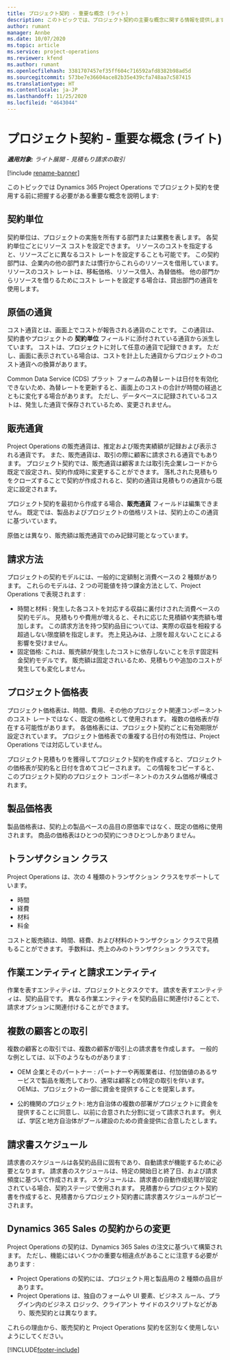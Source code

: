 ```yaml
---
title: プロジェクト契約 - 重要な概念 (ライト)
description: このトピックでは、プロジェクト契約の主要な概念に関する情報を提供します。
author: rumant
manager: Annbe
ms.date: 10/07/2020
ms.topic: article
ms.service: project-operations
ms.reviewer: kfend
ms.author: rumant
ms.openlocfilehash: 3381707457ef35ff604c716592afd8382b98ad5d
ms.sourcegitcommit: 573be7e36604ace82b35e439cfa748aa7c587415
ms.translationtype: HT
ms.contentlocale: ja-JP
ms.lasthandoff: 11/25/2020
ms.locfileid: "4643044"
---
```

# <a name="project-contracts---key-concepts---lite"></a>プロジェクト契約 - 重要な概念 (ライト)

_**適用対象:** ライト展開 - 見積もり請求の取引_

[!include [rename-banner](~/includes/cc-data-platform-banner.md)]

このトピックでは Dynamics 365 Project Operations でプロジェクト契約を使用する前に把握する必要がある重要な概念を説明します:

## <a name="contracting-unit"></a>契約単位

契約単位は、プロジェクトの実施を所有する部門または業務を表します。 各契約単位ごとにリソース コストを設定できます。 リソースのコストを指定すると、リソースごとに異なるコスト レートを設定することも可能です。 この契約部門は、企業内の他の部門または慣行からこれらのリソースを借用しています。 リソースのコスト レートは、移転価格、リソース借入、為替価格。 他の部門からリソースを借りるためにコスト レートを設定する場合は、貸出部門の通貨を使用します。

## <a name="cost-currency"></a>原価の通貨

コスト通貨とは、画面上でコストが報告される通貨のことです。 この通貨は、契約書やプロジェクトの **契約単位** フィールドに添付されている通貨から派生しています。 コストは、プロジェクトに対して任意の通貨で記録できます。 ただし、画面に表示されている場合は、コストを計上した通貨からプロジェクトのコスト通貨への換算があります。

Common Data Service (CDS) プラット フォームの為替レートは日付を有効化できないため、為替レートを更新すると、画面上のコストの合計が時間の経過とともに変化する場合があります。 ただし、データベースに記録されているコストは、発生した通貨で保存されているため、変更されません。

## <a name="sales-currency"></a>販売通貨

Project Operations の販売通貨は、推定および販売実績額が記録および表示される通貨です。 また、販売通貨は、取引の際に顧客に請求される通貨でもあります。 プロジェクト契約では、販売通貨は顧客または取引先企業レコードから既定で設定され、契約作成時に変更することができます。 落札された見積もりをクローズすることで契約が作成されると、契約の通貨は見積もりの通貨から既定に設定されます。

プロジェクト契約を最初から作成する場合、**販売通貨** フィールドは編集できません。 既定では、製品およびプロジェクトの価格リストは、契約上のこの通貨に基づいています。

原価とは異なり、販売額は販売通貨でのみ記録可能となっています。

## <a name="billing-method"></a>請求方法

プロジェクトの契約モデルには、一般的に定額制と消費ベースの 2 種類があります。 これらのモデルは、2 つの可能値を持つ課金方法として、Project Operations で表現されます :

- 時間と材料 : 発生した各コストを対応する収益に裏付けされた消費ベースの契約モデル。 見積もりや費用が増えると、それに応じた見積額や実売額も増加します。 この請求方法を持つ契約品目については、実際の収益を相殺する超過しない限度額を指定します。 売上見込みは、上限を超えないことによる影響を受けません。
- 固定価格: これは、販売額が発生したコストに依存しないことを示す固定料金契約モデルです。 販売額は固定されいるため、見積もりや追加のコストが発生しても変化しません。

## <a name="project-price-lists"></a>プロジェクト価格表

プロジェクト価格表は、時間、費用、その他のプロジェクト関連コンポーネントのコスト レートではなく、既定の価格として使用されます。 複数の価格表が存在する可能性があります。 各価格表には、プロジェクト契約ごとに有効期限が設定されています。 プロジェクト価格表での重複する日付の有効性は、Project Operations では対応していません。

プロジェクト見積もりを獲得してプロジェクト契約を作成すると、プロジェクトの価格表が契約名と日付を含めてコピーされます。 この情報をコピーすると、このプロジェクト契約のプロジェクト コンポーネントのカスタム価格が構成されます。

## <a name="product-price-lists"></a>製品価格表

製品価格表は、契約上の製品ベースの品目の原価率ではなく、既定の価格に使用されます。 商品の価格表はひとつの契約につきひとつしかありません。

## <a name="transaction-classes"></a>トランザクション クラス

Project Operations は、次の 4 種類のトランザクション クラスをサポートしています。

- 時間
- 経費
- 材料
- 料金

コストと販売額は、時間、経費、および材料のトランザクション クラスで見積もることができます。 手数料は、売上のみのトランザクション クラスです。

## <a name="work-entities-and-billing-entities"></a>作業エンティティと請求エンティティ

作業を表すエンティティは、プロジェクトとタスクです。 請求を表すエンティティは、契約品目です。 異なる作業エンティティを契約品目に関連付けることで、請求オプションに関連付けることができます。

## <a name="multi-customer-deals"></a>複数の顧客との取引

複数の顧客との取引では、複数の顧客が取引上の請求書を作成します。 一般的な例としては、以下のようなものがあります :

- OEM 企業とそのパートナー : パートナーや再販業者は、付加価値のあるサービスで製品を販売しており、通常は顧客との特定の取引を伴います。 OEMは、プロジェクトの一部に資金を提供することを提案します。 

- 公的機関のプロジェクト: 地方自治体の複数の部署がプロジェクトに資金を提供することに同意し、以前に合意された分割に従って請求されます。 例えば、学区と地方自治体がプール建設のための資金提供に合意したとします。

## <a name="invoice-schedules"></a>請求書スケジュール

請求書のスケジュールは各契約品目に固有であり、自動請求が機能するために必要となります。 請求書のスケジュールは、特定の開始日と終了日、および請求頻度に基づいて作成されます。 スケジュールは、請求書の自動作成処理が設定されている場合、契約ステージで使用されます。 見積書からプロジェクト契約書を作成すると、見積書からプロジェクト契約書に請求書スケジュールがコピーされます。

## <a name="changes-from-the-dynamics-365-sales-contract"></a>Dynamics 365 Sales の契約からの変更

Project Operations の契約は、Dynamics 365 Sales の注文に基づいて構築されます。 ただし、機能にはいくつかの重要な相違点があることに注意する必要があります :

- Project Operations の契約には、プロジェクト用と製品用の 2 種類の品目があります。
- Project Operations は、独自のフォームや UI 要素、ビジネス ルール、プラグイン内のビジネス ロジック、クライアント サイドのスクリプトなどがあり、販売契約とは異なります。

これらの理由から、販売契約と Project Operations 契約を区別なく使用しないようにしてください。


[!INCLUDE[footer-include](../../includes/footer-banner.md)]